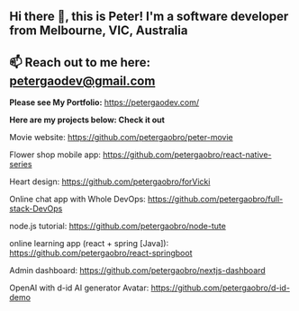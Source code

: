 ## Hi there 👋, this is Peter! I'm a software developer from Melbourne, VIC, Australia
## 📫 Reach out to me here: petergaodev@gmail.com

**Please see My Portfolio:**  https://petergaodev.com/

**Here are my projects below: Check it out**

Movie website: https://github.com/petergaobro/peter-movie

Flower shop mobile app: https://github.com/petergaobro/react-native-series

Heart design: https://github.com/petergaobro/forVicki

Online chat app with Whole DevOps: https://github.com/petergaobro/full-stack-DevOps

node.js tutorial: https://github.com/petergaobro/node-tute

online learning app (react + spring [Java]): https://github.com/petergaobro/react-springboot

Admin dashboard: https://github.com/petergaobro/nextjs-dashboard

OpenAI with d-id AI generator Avatar: https://github.com/petergaobro/d-id-demo